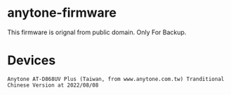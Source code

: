 # anytone-firmware

This firmware is orignal from public domain.
Only For Backup.

# Devices

```
Anytone AT-D868UV Plus (Taiwan, from www.anytone.com.tw) Tranditional Chinese Version at 2022/08/08
```